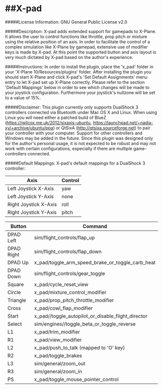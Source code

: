 ##X-pad
=====

#####License Information:
GNU General Public License v2.0

#####Description:
X-pad adds extended support for gamepads to X-Plane.
It allows the user to control functions like throttle, prop pitch or mixture using the relative position of an axis.
In order to facilitate the control of a complex simulation like X-Plane by gamepad, extensive use of modifier keys is made by X-pad.
At this point the supported button and axis layout is very much dictated by X-pad based on the author's experience.

#####Instructions:
In order to install the plugin, place the 'x_pad' folder in your 'X-Plane 10/Resources/plugins' folder.
After installing the plugin you should start X-Plane and click X-pad's 'Set Default Assignments' menu entry to let X-pad set up X-Plane correctly.
Please refer to the section 'Default Mappings' below in order to see which changes will be made to your joystick configuration.
Furthermore your joystick's nullzone will be set to a value of 15%.

#####Disclaimer:
This plugin currently only supports DualShock 3 controllers connected via Bluetooth under Mac OS X and Linux.
When using Linux you will need either a patched build of BlueZ (https://iwilcox.me.uk/2012/sixaxis-ubuntu, https://launchpad.net/~nadia-xy/+archive/ubuntu/ppa) or  QtSixA (http://qtsixa.sourceforge.net) to pair your controller with your computer.
Support for other controllers and Windows may be added in the future.
Since this plugin was designed only for the author's personal usage, it is not expected to be robust and may not work with certain configurations, especially if there are multiple game-controllers connected.

#####Default Mappings:
X-pad's default mappings for a DualShock 3 controller:

| Axis                  | Control |
| --------------------- | ------- |
| Left Joystick X-Axis  | yaw     |
| Left Joystick Y-Axis  | none    |
| Right Joystick X-Axis | roll    |
| Right Joystick Y-Axis | pitch   |

| Button     | Command                                            |
| ---------- | ---------------------------------------------------|
| DPAD Left  | sim/flight_controls/flap_up                        |
| DPAD Right | sim/flight_controls/flap_down                      |
| DPAD Up    | x_pad/toggle_arm_speed_brake_or_toggle_carb_heat   |
| DPAD Down  | sim/flight_controls/gear_toggle                    |
| Square     | x_pad/cycle_reset_view                             |
| Circle     | x_pad/mixture_control_modifier                     |
| Triangle   | x_pad/prop_pitch_throttle_modifier                 |
| Cross      | x_pad/cowl_flap_modifier                           |
| Start      | x_pad//toggle_autopilot_or_disable_flight_director |
| Select     | sim/engines//toggle_beta_or_toggle_reverse         |
| L1         | x_pad/trim_modifier                                |
| R1         | x_pad/view_modifier                                |
| L2         | x_pad/push_to_talk (mapped to 'O' key)             |
| R2         | x_pad/toggle_brakes                                |
| L3         | sim/general/zoom_out                               |
| R3         | sim/general/zoom_in                                |
| PS         | x_pad/toggle_mouse_pointer_control                 |
